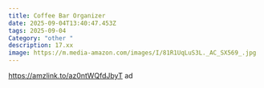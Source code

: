 ```yaml
---
title: Coffee Bar Organizer
date: 2025-09-04T13:40:47.453Z
tags: 2025-09-04
Category: "other "
description: 17.xx
image: https://m.media-amazon.com/images/I/81R1UqLuS3L._AC_SX569_.jpg
---
```

https://amzlink.to/az0ntWQfdJbyT  ad